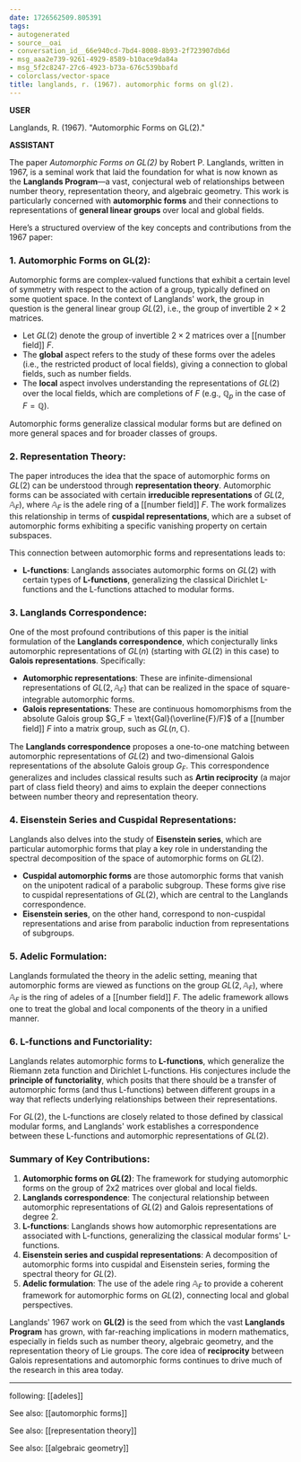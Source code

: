 ```yaml
---
date: 1726562509.805391
tags:
- autogenerated
- source__oai
- conversation_id__66e940cd-7bd4-8008-8b93-2f723907db6d
- msg_aaa2e739-9261-4929-8589-b10ace9da84a
- msg_5f2c8247-27c6-4923-b73a-676c539bbafd
- colorclass/vector-space
title: langlands, r. (1967). automorphic forms on gl(2).
---
```


**USER**

Langlands, R. (1967). "Automorphic Forms on GL(2)."


**ASSISTANT**

The paper *Automorphic Forms on GL(2)* by Robert P. Langlands, written in 1967, is a seminal work that laid the foundation for what is now known as the **Langlands Program**—a vast, conjectural web of relationships between number theory, representation theory, and algebraic geometry. This work is particularly concerned with **automorphic forms** and their connections to representations of **general linear groups** over local and global fields.

Here’s a structured overview of the key concepts and contributions from the 1967 paper:

### 1. **Automorphic Forms on GL(2)**:
Automorphic forms are complex-valued functions that exhibit a certain level of symmetry with respect to the action of a group, typically defined on some quotient space. In the context of Langlands' work, the group in question is the general linear group $GL(2)$, i.e., the group of invertible $2 \times 2$ matrices.

- Let $GL(2)$ denote the group of invertible $2 \times 2$ matrices over a [[number field]] $F$.
- The **global** aspect refers to the study of these forms over the adeles (i.e., the restricted product of local fields), giving a connection to global fields, such as number fields.
- The **local** aspect involves understanding the representations of $GL(2)$ over the local fields, which are completions of $F$ (e.g., $\mathbb{Q}_p$ in the case of $F = \mathbb{Q}$).

Automorphic forms generalize classical modular forms but are defined on more general spaces and for broader classes of groups.

### 2. **Representation Theory**:
The paper introduces the idea that the space of automorphic forms on $GL(2)$ can be understood through **representation theory**. Automorphic forms can be associated with certain **irreducible representations** of $GL(2, \mathbb{A}_F)$, where $\mathbb{A}_F$ is the adele ring of a [[number field]] $F$. The work formalizes this relationship in terms of **cuspidal representations**, which are a subset of automorphic forms exhibiting a specific vanishing property on certain subspaces.

This connection between automorphic forms and representations leads to:

- **L-functions**: Langlands associates automorphic forms on $GL(2)$ with certain types of **L-functions**, generalizing the classical Dirichlet L-functions and the L-functions attached to modular forms.
  
### 3. **Langlands Correspondence**:
One of the most profound contributions of this paper is the initial formulation of the **Langlands correspondence**, which conjecturally links automorphic representations of $GL(n)$ (starting with $GL(2)$ in this case) to **Galois representations**. Specifically:

- **Automorphic representations**: These are infinite-dimensional representations of $GL(2, \mathbb{A}_F)$ that can be realized in the space of square-integrable automorphic forms.
- **Galois representations**: These are continuous homomorphisms from the absolute Galois group $G_F = \text{Gal}(\overline{F}/F)$ of a [[number field]] $F$ into a matrix group, such as $GL(n, \mathbb{C})$.

The **Langlands correspondence** proposes a one-to-one matching between automorphic representations of $GL(2)$ and two-dimensional Galois representations of the absolute Galois group $G_F$. This correspondence generalizes and includes classical results such as **Artin reciprocity** (a major part of class field theory) and aims to explain the deeper connections between number theory and representation theory.

### 4. **Eisenstein Series and Cuspidal Representations**:
Langlands also delves into the study of **Eisenstein series**, which are particular automorphic forms that play a key role in understanding the spectral decomposition of the space of automorphic forms on $GL(2)$.

- **Cuspidal automorphic forms** are those automorphic forms that vanish on the unipotent radical of a parabolic subgroup. These forms give rise to cuspidal representations of $GL(2)$, which are central to the Langlands correspondence.
- **Eisenstein series**, on the other hand, correspond to non-cuspidal representations and arise from parabolic induction from representations of subgroups.

### 5. **Adelic Formulation**:
Langlands formulated the theory in the adelic setting, meaning that automorphic forms are viewed as functions on the group $GL(2, \mathbb{A}_F)$, where $\mathbb{A}_F$ is the ring of adeles of a [[number field]] $F$. The adelic framework allows one to treat the global and local components of the theory in a unified manner.

### 6. **L-functions and Functoriality**:
Langlands relates automorphic forms to **L-functions**, which generalize the Riemann zeta function and Dirichlet L-functions. His conjectures include the **principle of functoriality**, which posits that there should be a transfer of automorphic forms (and thus L-functions) between different groups in a way that reflects underlying relationships between their representations.

For $GL(2)$, the L-functions are closely related to those defined by classical modular forms, and Langlands' work establishes a correspondence between these L-functions and automorphic representations of $GL(2)$.

### Summary of Key Contributions:
1. **Automorphic forms on $GL(2)$**: The framework for studying automorphic forms on the group of 2x2 matrices over global and local fields.
2. **Langlands correspondence**: The conjectural relationship between automorphic representations of $GL(2)$ and Galois representations of degree 2.
3. **L-functions**: Langlands shows how automorphic representations are associated with L-functions, generalizing the classical modular forms' L-functions.
4. **Eisenstein series and cuspidal representations**: A decomposition of automorphic forms into cuspidal and Eisenstein series, forming the spectral theory for $GL(2)$.
5. **Adelic formulation**: The use of the adele ring $\mathbb{A}_F$ to provide a coherent framework for automorphic forms on $GL(2)$, connecting local and global perspectives.

Langlands' 1967 work on **GL(2)** is the seed from which the vast **Langlands Program** has grown, with far-reaching implications in modern mathematics, especially in fields such as number theory, algebraic geometry, and the representation theory of Lie groups. The core idea of **reciprocity** between Galois representations and automorphic forms continues to drive much of the research in this area today.


---


following: [[adeles]]

See also: [[automorphic forms]]


See also: [[representation theory]]


See also: [[algebraic geometry]]